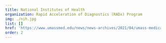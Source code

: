 ```yaml
---
title: National Institutes of Health
organization: Rapid Acceleration of Diagnostics (RADx) Program
img: ./nih.jpg
list: []
href: 'https://www.umassmed.edu/news/news-archives/2021/04/umass-medical-school-helps-lead-nih-radx-to-accelerate-new-covid-test-technologies/'
order: 2
---
```

